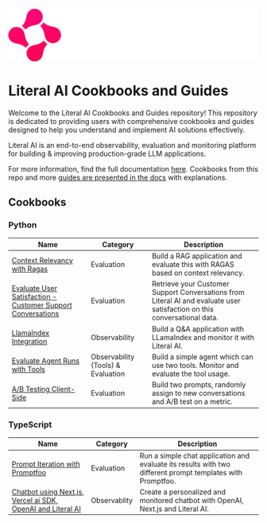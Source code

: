 ![Literal AI](/img/logoliteralai.png)

# Literal AI Cookbooks and Guides

Welcome to the Literal AI Cookbooks and Guides repository! This repository is dedicated to providing users with comprehensive cookbooks and guides designed to help you understand and implement AI solutions effectively.

Literal AI is an end-to-end observability, evaluation and monitoring platform for building & improving production-grade LLM applications.

For more information, find the full documentation [here](https://docs.getliteral.ai/). Cookbooks from this repo and more [guides are presented in the docs](https://docs.getliteral.ai/guides) with explanations.

## Cookbooks

### Python
| Name | Category | Description| 
| --- | --- | --- |
| [Context Relevancy with Ragas](/python/context-relevancy-ragas/) | Evaluation | Build a RAG application and evaluate this with RAGAS based on context relevancy. |
| [Evaluate User Satisfaction - Customer Support Conversations](/python/evaluate-user-satisfaction/) | Evaluation | Retrieve your Customer Support Conversations from Literal AI and evaluate user satisfaction on this conversational data. |
| [LlamaIndex Integration](/python/llamaindex-integration/) | Observability | Build a Q&A application with LLamaIndex and monitor it with Literal AI. |
| [Evaluate Agent Runs with Tools](/python/evaluate-agent-runs/) | Observability (Tools) & Evaluation | Build a simple agent which can use two tools. Monitor and evaluate the tool usage. |
| [A/B Testing Client-Side](/python/ab-testing-client-side/) | Evaluation | Build two prompts, randomly assign to new conversations and A/B test on a metric. |

### TypeScript
| Name | Category | Description| 
| --- | --- | --- |
| [Prompt Iteration with Promptfoo](/typescript/prompt-iteration-promptfoo/) | Evaluation | Run a simple chat application and evaluate its results with two different prompt templates with Promptfoo. |
| [Chatbot using Next.js, Vercel ai SDK, OpenAI and Literal AI](/typescript/chatbot-vercel-ai-sdk-openai/) | Observablity | Create a personalized and monitored chatbot with OpenAI, Next.js and Literal AI. |